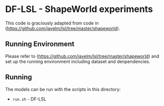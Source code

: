 # DF-LSL - ShapeWorld experiments

This code is graciously adapted from code in (https://github.com/jayelm/lsl/tree/master/shapeworld).

## Running Environment

Please refer to (https://github.com/jayelm/lsl/tree/master/shapeworld) and set up the running environment including dataset and denpendencies.

## Running

The models can be run with the scripts in this directory:

- `run.sh` - DF-LSL
